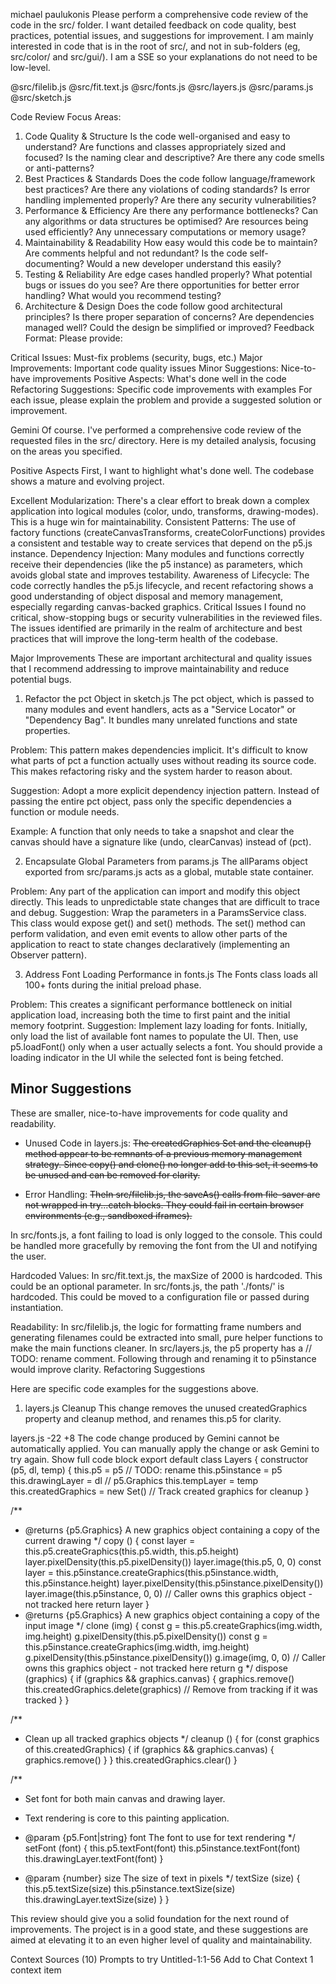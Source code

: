 
michael paulukonis
Please perform a comprehensive code review of the code in the src/ folder. I want detailed feedback on code quality, best practices, potential issues, and suggestions for improvement. I am mainly interested in code that is in the root of src/, and not in sub-folders (eg, src/color/ and src/gui/). I am a SSE so your explanations do not need to be low-level.

@src/filelib.js @src/fit.text.js @src/fonts.js @src/layers.js @src/params.js @src/sketch.js

Code Review Focus Areas:
1. Code Quality & Structure
Is the code well-organised and easy to understand?
Are functions and classes appropriately sized and focused?
Is the naming clear and descriptive?
Are there any code smells or anti-patterns?
2. Best Practices & Standards
Does the code follow language/framework best practices?
Are there any violations of coding standards?
Is error handling implemented properly?
Are there any security vulnerabilities?
3. Performance & Efficiency
Are there any performance bottlenecks?
Can any algorithms or data structures be optimised?
Are resources being used efficiently?
Any unnecessary computations or memory usage?
4. Maintainability & Readability
How easy would this code be to maintain?
Are comments helpful and not redundant?
Is the code self-documenting?
Would a new developer understand this easily?
5. Testing & Reliability
Are edge cases handled properly?
What potential bugs or issues do you see?
Are there opportunities for better error handling?
What would you recommend testing?
6. Architecture & Design
Does the code follow good architectural principles?
Is there proper separation of concerns?
Are dependencies managed well?
Could the design be simplified or improved?
Feedback Format:
Please provide:

Critical Issues: Must-fix problems (security, bugs, etc.)
Major Improvements: Important code quality issues
Minor Suggestions: Nice-to-have improvements
Positive Aspects: What's done well in the code
Refactoring Suggestions: Specific code improvements with examples
For each issue, please explain the problem and provide a suggested solution or improvement.


Gemini
Of course. I've performed a comprehensive code review of the requested files in the src/ directory. Here is my detailed analysis, focusing on the areas you specified.

Positive Aspects
First, I want to highlight what's done well. The codebase shows a mature and evolving project.

Excellent Modularization: There's a clear effort to break down a complex application into logical modules (color, undo, transforms, drawing-modes). This is a huge win for maintainability.
Consistent Patterns: The use of factory functions (createCanvasTransforms, createColorFunctions) provides a consistent and testable way to create services that depend on the p5.js instance.
Dependency Injection: Many modules and functions correctly receive their dependencies (like the p5 instance) as parameters, which avoids global state and improves testability.
Awareness of Lifecycle: The code correctly handles the p5.js lifecycle, and recent refactoring shows a good understanding of object disposal and memory management, especially regarding canvas-backed graphics.
Critical Issues
I found no critical, show-stopping bugs or security vulnerabilities in the reviewed files. The issues identified are primarily in the realm of architecture and best practices that will improve the long-term health of the codebase.

Major Improvements
These are important architectural and quality issues that I recommend addressing to improve maintainability and reduce potential bugs.

1. Refactor the pct Object in sketch.js
The pct object, which is passed to many modules and event handlers, acts as a "Service Locator" or "Dependency Bag". It bundles many unrelated functions and state properties.

Problem: This pattern makes dependencies implicit. It's difficult to know what parts of pct a function actually uses without reading its source code. This makes refactoring risky and the system harder to reason about.

Suggestion: Adopt a more explicit dependency injection pattern. Instead of passing the entire pct object, pass only the specific dependencies a function or module needs.

Example: A function that only needs to take a snapshot and clear the canvas should have a signature like (undo, clearCanvas) instead of (pct).

2. Encapsulate Global Parameters from params.js
The allParams object exported from src/params.js acts as a global, mutable state container.

Problem: Any part of the application can import and modify this object directly. This leads to unpredictable state changes that are difficult to trace and debug.
Suggestion: Wrap the parameters in a ParamsService class. This class would expose get() and set() methods. The set() method can perform validation, and even emit events to allow other parts of the application to react to state changes declaratively (implementing an Observer pattern).

3. Address Font Loading Performance in fonts.js
The Fonts class loads all 100+ fonts during the initial preload phase.

Problem: This creates a significant performance bottleneck on initial application load, increasing both the time to first paint and the initial memory footprint.
Suggestion: Implement lazy loading for fonts. Initially, only load the list of available font names to populate the UI. Then, use p5.loadFont() only when a user actually selects a font. You should provide a loading indicator in the UI while the selected font is being fetched.

## Minor Suggestions
These are smaller, nice-to-have improvements for code quality and readability.

- Unused Code in layers.js: ~~The createdGraphics Set and the cleanup() method appear to be remnants of a previous memory management strategy. Since copy() and clone() no longer add to this set, it seems to be unused and can be removed for clarity.~~

- Error Handling: ~~TheIn src/filelib.js, the saveAs() calls from file-saver are not wrapped in try...catch blocks. They could fail in certain browser environments (e.g., sandboxed iframes).~~

In src/fonts.js, a font failing to load is only logged to the console. This could be handled more gracefully by removing the font from the UI and notifying the user.

Hardcoded Values:
In src/fit.text.js, the maxSize of 2000 is hardcoded. This could be an optional parameter.
In src/fonts.js, the path './fonts/' is hardcoded. This could be moved to a configuration file or passed during instantiation.

Readability:
In src/filelib.js, the logic for formatting frame numbers and generating filenames could be extracted into small, pure helper functions to make the main functions cleaner.
In src/layers.js, the p5 property has a // TODO: rename comment. Following through and renaming it to p5instance would improve clarity.
Refactoring Suggestions


Here are specific code examples for the suggestions above.

1. layers.js Cleanup
This change removes the unused createdGraphics property and cleanup method, and renames this.p5 for clarity.

layers.js
-22
+8
The code change produced by Gemini cannot be automatically applied. You can manually apply the change or ask Gemini to try again.
 Show full code block 
export default class Layers {
  constructor (p5, dl, temp) {
    this.p5 = p5 // TODO: rename
    this.p5instance = p5
    this.drawingLayer = dl // p5.Graphics
    this.tempLayer = temp
    this.createdGraphics = new Set() // Track created graphics for cleanup
  }

  /**
   * @returns {p5.Graphics} A new graphics object containing a copy of the current drawing
   */
  copy () {
    const layer = this.p5.createGraphics(this.p5.width, this.p5.height)
    layer.pixelDensity(this.p5.pixelDensity())
    layer.image(this.p5, 0, 0)
    const layer = this.p5instance.createGraphics(this.p5instance.width, this.p5instance.height)
    layer.pixelDensity(this.p5instance.pixelDensity())
    layer.image(this.p5instance, 0, 0)
    // Caller owns this graphics object - not tracked here
    return layer
  }
   * @returns {p5.Graphics} A new graphics object containing a copy of the input image
   */
  clone (img) {
    const g = this.p5.createGraphics(img.width, img.height)
    g.pixelDensity(this.p5.pixelDensity())
    const g = this.p5instance.createGraphics(img.width, img.height)
    g.pixelDensity(this.p5instance.pixelDensity())
    g.image(img, 0, 0)
    // Caller owns this graphics object - not tracked here
    return g
   */
  dispose (graphics) {
    if (graphics && graphics.canvas) {
      graphics.remove()
      this.createdGraphics.delete(graphics) // Remove from tracking if it was tracked
    }
  }

  /**
   * Clean up all tracked graphics objects
   */
  cleanup () {
    for (const graphics of this.createdGraphics) {
      if (graphics && graphics.canvas) {
        graphics.remove()
      }
    }
    this.createdGraphics.clear()
  }

  /**
   * Set font for both main canvas and drawing layer.
   * Text rendering is core to this painting application.
   * @param {p5.Font|string} font The font to use for text rendering
   */
  setFont (font) {
    this.p5.textFont(font)
    this.p5instance.textFont(font)
    this.drawingLayer.textFont(font)
  }

   * @param {number} size The size of text in pixels
   */
  textSize (size) {
    this.p5.textSize(size)
    this.p5instance.textSize(size)
    this.drawingLayer.textSize(size)
  }
}

This review should give you a solid foundation for the next round of improvements. The project is in a good state, and these suggestions are aimed at elevating it to an even higher level of quality and maintainability.

Context Sources (10)
Prompts to try
Untitled-1:1-56
Add to Chat Context
1 context item
